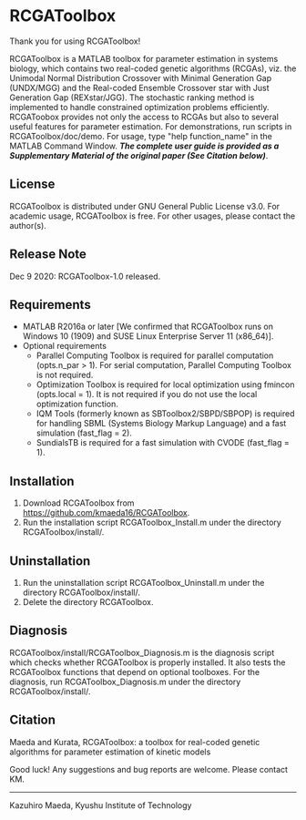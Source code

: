 # RCGAToolbox

Thank you for using RCGAToolbox!

RCGAToolbox is a MATLAB toolbox for parameter estimation in systems biology, which contains two real-coded genetic algorithms (RCGAs), viz. the Unimodal Normal Distribution Crossover with Minimal Generation Gap (UNDX/MGG) and the Real-coded Ensemble Crossover star with Just Generation Gap (REXstar/JGG). The stochastic ranking method is implemented to handle constrained optimization problems efficiently. RCGAToobox provides not only the access to RCGAs but also to several useful features for parameter estimation. For demonstrations, run scripts in RCGAToolbox/doc/demo. For usage, type "help function_name" in the MATLAB Command Window. ***The complete user guide is provided as a Supplementary Material of the original paper (See Citation below)***.

## License

RCGAToolbox is distributed under GNU General Public License v3.0. For academic usage, RCGAToolbox is free. For other usages, please contact the author(s).

## Release Note

Dec 9 2020: RCGAToolbox-1.0 released.

## Requirements

- MATLAB R2016a or later [We confirmed that RCGAToolbox runs on Windows 10 (1909) and SUSE Linux Enterprise Server 11 (x86_64)].
- Optional requirements
    - Parallel Computing Toolbox is required for parallel computation (opts.n_par > 1). For serial computation, Parallel Computing Toolbox is not required.
    - Optimization Toolbox is required for local optimization using fmincon (opts.local = 1). It is not required if you do not use the local optimization function.
    - IQM Tools (formerly known as SBToolbox2/SBPD/SBPOP) is required for handling SBML (Systems Biology Markup Language) and a fast simulation (fast_flag = 2).
    - SundialsTB is required for a fast simulation with CVODE (fast_flag = 1).


## Installation

1. Download RCGAToolbox from https://github.com/kmaeda16/RCGAToolbox.
2. Run the installation script RCGAToolbox_Install.m under the directory RCGAToolbox/install/.

## Uninstallation

1. Run the uninstallation script RCGAToolbox_Uninstall.m under the directory RCGAToolbox/install/.
2. Delete the directory RCGAToolbox.

## Diagnosis

RCGAToolbox/install/RCGAToolbox_Diagnosis.m is the diagnosis script which checks whether RCGAToolbox is properly installed. It also tests the RCGAToolbox functions that depend on optional toolboxes. For the diagnosis, run RCGAToolbox_Diagnosis.m under the directory RCGAToolbox/install/.

## Citation

Maeda and Kurata, RCGAToolbox: a toolbox for real-coded genetic algorithms for parameter estimation of kinetic models


Good luck! Any suggestions and bug reports are welcome. Please contact KM.


-------------------------------
Kazuhiro Maeda,
Kyushu Institute of Technology
